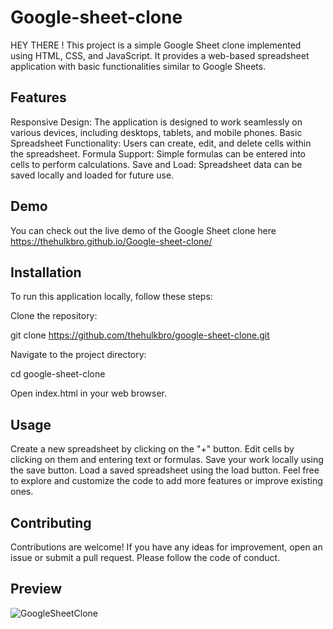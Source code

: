 # Google-sheet-clone

HEY THERE !
This project is a simple Google Sheet clone implemented using HTML, CSS, and JavaScript. It provides a web-based spreadsheet application with basic functionalities similar to Google Sheets.

## Features

Responsive Design: The application is designed to work seamlessly on various devices, including desktops, tablets, and mobile phones.
Basic Spreadsheet Functionality: Users can create, edit, and delete cells within the spreadsheet.
Formula Support: Simple formulas can be entered into cells to perform calculations.
Save and Load: Spreadsheet data can be saved locally and loaded for future use.

## Demo
You can check out the live demo of the Google Sheet clone here https://thehulkbro.github.io/Google-sheet-clone/

## Installation
To run this application locally, follow these steps:

Clone the repository:

git clone https://github.com/thehulkbro/google-sheet-clone.git


Navigate to the project directory:

cd google-sheet-clone


Open index.html in your web browser.

## Usage
Create a new spreadsheet by clicking on the "+" button.
Edit cells by clicking on them and entering text or formulas.
Save your work locally using the save button.
Load a saved spreadsheet using the load button.
Feel free to explore and customize the code to add more features or improve existing ones.

## Contributing
Contributions are welcome! If you have any ideas for improvement, open an issue or submit a pull request. Please follow the code of conduct.
## Preview 
![GoogleSheetClone](https://github.com/thehulkbro/Google-sheet-clone/assets/46588834/edb157ce-83db-4270-9d7a-e84ce6725aeb)
